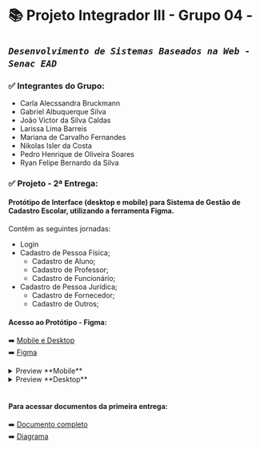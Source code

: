 # 📚 Projeto Integrador III - Grupo 04 - 
## _`Desenvolvimento de Sistemas Baseados na Web - Senac EAD`_

### ✅ Integrantes do Grupo:
* Carla Alecssandra Bruckmann 
* Gabriel Albuquerque Silva
* João Victor da Silva Caldas 
* Larissa Lima Barreis
* Mariana de Carvalho Fernandes 
* Nikolas Isler da Costa
* Pedro Henrique de Oliveira Soares 
* Ryan Felipe Bernardo da Silva

### ✅ Projeto - 2ª Entrega:
#### Protótipo de Interface (desktop e mobile) para Sistema de Gestão de Cadastro Escolar, utilizando a ferramenta Figma.
Contêm as seguintes jornadas: 

* Login
* Cadastro de Pessoa Física;
	* Cadastro de Aluno;
	* Cadastro de Professor;
	* Cadastro de Funcionário;
* Cadastro de Pessoa Jurídica;
	* Cadastro de Fornecedor;
	* Cadastro de Outros;


#### Acesso ao Protótipo - Figma: 
:arrow_right: [Mobile e Desktop](https://www.figma.com/proto/yZSPqvS1tuaX735T4js2t3/Grupo-4---PI---SENAC-EAD?page-id=0%3A1&node-id=4-68&viewport=564%2C729%2C0.07&t=KsQweXgnn2Fzq9rx-1&scaling=min-zoom&starting-point-node-id=4%3A68&show-proto-sidebar=1)
<br>
:arrow_right: [Figma](https://www.figma.com/community/file/1373428361842535889/grupo-4-pi-senac-ead)
<br>


<details>
	<summary>Preview **Mobile**</summary>
	<img src="https://github.com/maoaktree/pi_grupo04/blob/main/docs/preview_mobile/tela1.jpg?raw=true" alt="preview" width="50%"/>
	<img src="https://github.com/maoaktree/pi_grupo04/blob/main/docs/preview_mobile/tela2.jpg?raw=true" alt="preview" width="50%"/>
	<img src="https://github.com/maoaktree/pi_grupo04/blob/main/docs/preview_mobile/tela3.jpg?raw=true" alt="preview" width="50%"/>
	<img src="https://github.com/maoaktree/pi_grupo04/blob/main/docs/preview_mobile/tela4.jpg?raw=true" alt="preview" width="50%"/>
	<img src="https://github.com/maoaktree/pi_grupo04/blob/main/docs/preview_mobile/tela5.jpg?raw=true" alt="preview" width="50%"/>
	<img src="https://github.com/maoaktree/pi_grupo04/blob/main/docs/preview_mobile/tela6.jpg?raw=true" alt="preview" width="50%"/>
	<img src="https://github.com/maoaktree/pi_grupo04/blob/main/docs/preview_mobile/tela7.jpg?raw=true" alt="preview" width="50%"/>
	<img src="https://github.com/maoaktree/pi_grupo04/blob/main/docs/preview_mobile/tela8.jpg?raw=true" alt="preview" width="50%"/>
	<img src="https://github.com/maoaktree/pi_grupo04/blob/main/docs/preview_mobile/tela9.jpg?raw=true" alt="preview" width="50%"/>
	<img src="https://github.com/maoaktree/pi_grupo04/blob/main/docs/preview_mobile/tela10.jpg?raw=true" alt="preview" width="50%"/>
	<img src="https://github.com/maoaktree/pi_grupo04/blob/main/docs/preview_mobile/tela11.jpg?raw=true" alt="preview" width="50%"/>
	<img src="https://github.com/maoaktree/pi_grupo04/blob/main/docs/preview_mobile/tela12.jpg?raw=true" alt="preview" width="50%"/>
	<img src="https://github.com/maoaktree/pi_grupo04/blob/main/docs/preview_mobile/tela13.jpg?raw=true" alt="preview" width="50%"/>
</details> 

<details>
	<summary>Preview **Desktop**</summary>
	<img src="https://github.com/maoaktree/pi_grupo04/blob/main/docs/preview_desktop/tela1.png?raw=true" alt="preview" width="100%"/>
	<img src="https://github.com/maoaktree/pi_grupo04/blob/main/docs/preview_desktop/tela2.png?raw=true" alt="preview" width="100%"/>
	<img src="https://github.com/maoaktree/pi_grupo04/blob/main/docs/preview_desktop/tela3.png?raw=true" alt="preview" width="100%"/>
	<img src="https://github.com/maoaktree/pi_grupo04/blob/main/docs/preview_desktop/tela4.png?raw=true" alt="preview" width="100%"/>
	<img src="https://github.com/maoaktree/pi_grupo04/blob/main/docs/preview_desktop/tela6.png?raw=true" alt="preview" width="100%"/>
	<img src="https://github.com/maoaktree/pi_grupo04/blob/main/docs/preview_desktop/tela5.png?raw=true" alt="preview" width="100%"/>
	<img src="https://github.com/maoaktree/pi_grupo04/blob/main/docs/preview_desktop/tela7.png?raw=true" alt="preview" width="100%"/>
	<img src="https://github.com/maoaktree/pi_grupo04/blob/main/docs/preview_desktop/tela8.png?raw=true" alt="preview" width="100%"/>
	<img src="https://github.com/maoaktree/pi_grupo04/blob/main/docs/preview_desktop/tela9.png?raw=true" alt="preview" width="100%"/>
	<img src="https://github.com/maoaktree/pi_grupo04/blob/main/docs/preview_desktop/tela10.png?raw=true" alt="preview" width="100%"/>
	<img src="https://github.com/maoaktree/pi_grupo04/blob/main/docs/preview_desktop/tela11.png?raw=true" alt="preview" width="100%"/>
	<img src="https://github.com/maoaktree/pi_grupo04/blob/main/docs/preview_desktop/tela12.png?raw=true" alt="preview" width="100%"/>
	<img src="https://github.com/maoaktree/pi_grupo04/blob/main/docs/preview_desktop/tela13.png?raw=true" alt="preview" width="100%"/>
</details> 
<br>


#### Para acessar documentos da primeira entrega: 
:arrow_right: [Documento completo](https://github.com/maoaktree/pi_grupo04/blob/main/docs/1_entrega.pdf)
<br>
:arrow_right: [Diagrama](https://github.com/maoaktree/pi_grupo04/blob/main/docs/diagrama.jpg)
	

